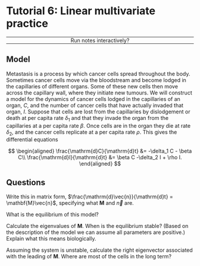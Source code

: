 <script type="text/x-thebe-config">
  {
      requestKernel: true,
      mountActivateWidget: true,
      mountStatusWidget: true,
      binderOptions: {
      repo: "mmosmond/executable-cells",
      ref: "main",
      },
  }
</script>
<script src="https://unpkg.com/thebe@latest/lib/index.js"></script>
<link rel="stylesheet" href="https://unpkg.com/thebe@latest/lib/thebe.css">

# Tutorial 6: Linear multivariate practice

<hr style="margin-bottom: 0em;">
<center>
<div class="inrow">
	Run notes interactively?
	<div style="float: left;" class="thebe-activate"></div>
	<div class="thebe-status"></div>
</div>
</center>
<hr style="margin-top: 0em;">

## Model

Metastasis is a process by which cancer cells spread throughout the body. Sometimes cancer cells move via the bloodstream and become lodged in the capillaries of different organs. Some of these new cells then move across the capillary wall, where they initiate new tumours. We will construct a model for the dynamics of cancer cells lodged in the capillaries of an organ, $C$, and the number of cancer cells that have actually invaded that organ, $I$. Suppose that cells are lost from the capillaries by dislodgement or death at per capita rate $\delta_1$ and that they invade the organ from the capillaries at a per capita rate $\beta$. Once cells are in the organ they die at rate $\delta_2$, and the cancer cells replicate at a per capita rate $\rho$. This gives the differential equations

$$
\begin{aligned}
\frac{\mathrm{d}C}{\mathrm{d}t} &= -\delta_1 C - \beta C\\
\frac{\mathrm{d}I}{\mathrm{d}t} &= \beta C -\delta_2 I + \rho I.
\end{aligned}
$$

## Questions

Write this in matrix form, $\frac{\mathrm{d}\vec{n}}{\mathrm{d}t} = \mathbf{M}\vec{n}$, specifying what $\mathbf{M}$ and $\vec{n}$ are.

What is the equilibrium of this model?

Calculate the eigenvalues of $\mathbf{M}$. When is the equilibrium stable? (Based on the description of the model we can assume all parameters are positive.) Explain what this means biologically.

Assuming the system is unstable, calculate the right eigenvector associated with the leading of $\mathbf{M}$. Where are most of the cells in the long term?
